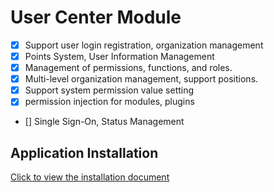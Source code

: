 # User Center Module

- [x] Support user login registration, organization management
- [x] Points System, User Information Management
- [x] Management of permissions, functions, and roles.
- [x] Multi-level organization management, support positions.
- [x] Support system permission value setting
- [x] permission injection for modules, plugins
- [] Single Sign-On, Status Management

## Application Installation

[Click to view the installation document](https://docs.nestjs.cn/#/v2/en/appstore?id=install)
